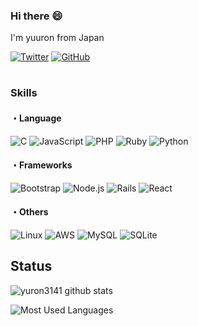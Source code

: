 ### Hi there 😄
I'm yuuron from Japan

[![Twitter](https://img.shields.io/badge/Twitter-%231DA1F2.svg?logo=Twitter&style=flat&logoColor=white)](https://twitter.com/Bluesky_3141)
[![GitHub](https://img.shields.io/badge/-Github-181717.svg?logo=github&style=flat-square)](https://github.com/yuron3141)

#

### Skills

#### ・Language

![C](https://img.shields.io/badge/C-4640b8.svg?logo=C&style=flat)
![JavaScript](https://img.shields.io/badge/JavaScript-F7DF1E.svg?logo=JavaScript&style=flat&logoColor=white)
![PHP](https://img.shields.io/badge/PHP-777BB4.svg?logo=PHP&style=flat&logoColor=ccc)
![Ruby](https://img.shields.io/badge/Ruby-CC342D.svg?logo=Ruby&style=flat&logoColor=white)
![Python](https://img.shields.io/badge/-Python-F9DC3E.svg?logo=Python&style=flat)

#### ・Frameworks
![Bootstrap](https://img.shields.io/badge/Bootstrap-%23563D7C.svg?logo=bootstrap&style=flat&logoColor=white)
![Node.js](https://img.shields.io/badge/Node.js-6DA55F.svg?logo=node.js&style=flat&logoColor=white)
![Rails](https://img.shields.io/badge/Rails-%23CC0000.svg?logo=ruby-on-rails&style=flat&logoColor=white)
![React](https://img.shields.io/badge/React-%2320232a.svg?logo=react&style=flat)

#### ・Others
![Linux](https://img.shields.io/badge/-Linux-6C6694.svg?logo=linux&style=flat)
![AWS](https://img.shields.io/badge/Amazon_AWS-232F3E.svg?logo=amazon-aws&style=flat&logoColor=white)
![MySQL](https://img.shields.io/badge/MySQL-%2300f.svg?logo=mysql&style=flat&logoColor=white)
![SQLite](https://img.shields.io/badge/SQLite-%2307405e.svg?logo=sqlite&style=flat&logoColor=white)

## Status

![yuron3141 github stats](https://github-readme-stats.vercel.app/api?username=yuron3141&show_icons=true&line_height=24)

![Most Used Languages](https://github-readme-stats.vercel.app/api/top-langs/?username=yuron3141)
